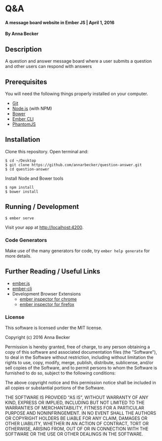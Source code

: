 # Q&A

#### A message board website in Ember JS | April 1, 2016

#### By Anna Becker

## Description
A question and answer message board where a user submits a question and other users can respond with answers

## Prerequisites

You will need the following things properly installed on your computer.

* [Git](http://git-scm.com/)
* [Node.js](http://nodejs.org/) (with NPM)
* [Bower](http://bower.io/)
* [Ember CLI](http://ember-cli.com/)
* [PhantomJS](http://phantomjs.org/)

## Installation

Clone this repository. Open terminal and:
 ```
$ cd ~/Desktop
$ git clone https://github.com/annarbecker/question-answer.git
$ cd question-answer
```

Install Node and Bower tools
```
$ npm install
$ bower install
```

## Running / Development

```
$ ember serve
```
Visit your app at [http://localhost:4200](http://localhost:4200).

### Code Generators

Make use of the many generators for code, try `ember help generate` for more details.

## Further Reading / Useful Links

* [ember.js](http://emberjs.com/)
* [ember-cli](http://ember-cli.com/)
* Development Browser Extensions
  * [ember inspector for chrome](https://chrome.google.com/webstore/detail/ember-inspector/bmdblncegkenkacieihfhpjfppoconhi)
  * [ember inspector for firefox](https://addons.mozilla.org/en-US/firefox/addon/ember-inspector/)

### License

This software is licensed under the MIT license.

Copyright (c) 2016 Anna Becker

Permission is hereby granted, free of charge, to any person obtaining a copy of this software and associated documentation files (the "Software"), to deal in the Software without restriction, including without limitation the rights to use, copy, modify, merge, publish, distribute, sublicense, and/or sell copies of the Software, and to permit persons to whom the Software is furnished to do so, subject to the following conditions:

The above copyright notice and this permission notice shall be included in all copies or substantial portions of the Software.

THE SOFTWARE IS PROVIDED "AS IS", WITHOUT WARRANTY OF ANY KIND, EXPRESS OR IMPLIED, INCLUDING BUT NOT LIMITED TO THE WARRANTIES OF MERCHANTABILITY, FITNESS FOR A PARTICULAR PURPOSE AND NONINFRINGEMENT. IN NO EVENT SHALL THE AUTHORS OR COPYRIGHT HOLDERS BE LIABLE FOR ANY CLAIM, DAMAGES OR OTHER LIABILITY, WHETHER IN AN ACTION OF CONTRACT, TORT OR OTHERWISE, ARISING FROM, OUT OF OR IN CONNECTION WITH THE SOFTWARE OR THE USE OR OTHER DEALINGS IN THE SOFTWARE.
